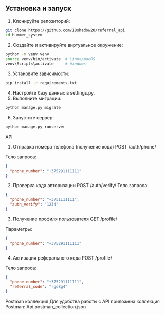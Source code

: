 ## Установка и запуск

1. Клонируйте репозиторий:

```bash
git clone https://github.com/18shadow20/referral_api
cd Hummer_system
```
2. Создайте и активируйте виртуальное окружение:

```bash
python -m venv venv
source venv/bin/activate  # Linux/macOS
venv\Scripts\activate     # Windows
```
3. Установите зависимости:
```bash
pip install -r requirements.txt
```
4. Настройте базу данных в settings.py.
5. Выполните миграции:
```bash
python manage.py migrate
```
6. Запустите сервер:
```bash
python manage.py runserver
```
API
1. Отправка номера телефона (получение кода)
POST /auth/phone/

Тело запроса:
```json
{
  "phone_number": "+375291111111"
}
```
2. Проверка кода авторизации
POST /auth/verify/
Тело запроса:
```json
{
  "phone_number": "+3751111111",
  "auth_verify": "1234"
}
```
3. Получение профиля пользователя
GET /profile/

Параметры:
```json
{
  "phone_number": "+375291111111"
}
```
4. Активация реферального кода
POST /profile/

Тело запроса:
```json
{
  "phone_number": "+375291111111",
  "referral_code": "rgd8g4"
}
```
Postman коллекция
Для удобства работы с API приложена коллекция Postman:
Api.postman_collection.json
